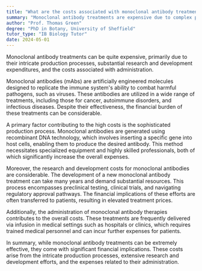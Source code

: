 ```yaml
---
title: "What are the costs associated with monoclonal antibody treatments?"
summary: "Monoclonal antibody treatments are expensive due to complex production, significant research and development costs, and high administration expenses."
author: "Prof. Thomas Green"
degree: "PhD in Botany, University of Sheffield"
tutor_type: "IB Biology Tutor"
date: 2024-05-01
---
```


Monoclonal antibody treatments can be quite expensive, primarily due to their intricate production processes, substantial research and development expenditures, and the costs associated with administration.

Monoclonal antibodies (mAbs) are artificially engineered molecules designed to replicate the immune system's ability to combat harmful pathogens, such as viruses. These antibodies are utilized in a wide range of treatments, including those for cancer, autoimmune disorders, and infectious diseases. Despite their effectiveness, the financial burden of these treatments can be considerable.

A primary factor contributing to the high costs is the sophisticated production process. Monoclonal antibodies are generated using recombinant DNA technology, which involves inserting a specific gene into host cells, enabling them to produce the desired antibody. This method necessitates specialized equipment and highly skilled professionals, both of which significantly increase the overall expenses.

Moreover, the research and development costs for monoclonal antibodies are considerable. The development of a new monoclonal antibody treatment can take many years and demand substantial resources. This process encompasses preclinical testing, clinical trials, and navigating regulatory approval pathways. The financial implications of these efforts are often transferred to patients, resulting in elevated treatment prices.

Additionally, the administration of monoclonal antibody therapies contributes to the overall costs. These treatments are frequently delivered via infusion in medical settings such as hospitals or clinics, which requires trained medical personnel and can incur further expenses for patients.

In summary, while monoclonal antibody treatments can be extremely effective, they come with significant financial implications. These costs arise from the intricate production processes, extensive research and development efforts, and the expenses related to their administration.
    